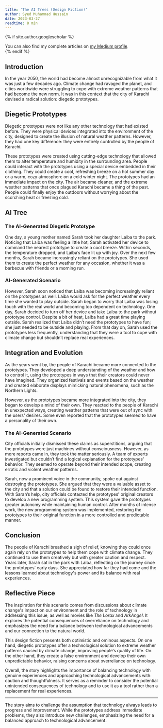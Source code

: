 ```yaml
---
title: 'The AI Trees (Design Fiction)'
author: Syed Muhammad Hussain
date: 2023-03-27
readtime: 8 min
---
```

{% if site.author.googlescholar %}
  <div class="wordwrap">You can also find my complete articles on <a href="https://medium.com/@syedmuhammadhussain">my Medium profile</a>.</div>
{% endif %}

## Introduction

In the year 2050, the world had become almost unrecognizable from what it was just a few decades ago. Climate change had ravaged the planet, and cities worldwide were struggling to cope with extreme weather patterns that had become the new norm. It was in this context that the city of Karachi devised a radical solution: diegetic prototypes. 

## Diegetic Prototypes

Diegetic prototypes were not like any other technology that had existed before. They were physical devices integrated into the environment of the city, designed to create the illusion of natural weather patterns. However, they had one key difference: they were entirely controlled by the people of Karachi. 

These prototypes were created using cutting-edge technology that allowed them to alter temperature and humidity in the surrounding area. People could interact with the prototypes using a special device embedded in their clothing. They could create a cool, refreshing breeze on a hot summer day or a warm, cozy atmosphere on a cold winter night. The prototypes had an immediate impact on the city. The air became cleaner, and the extreme weather patterns that once plagued Karachi became a thing of the past. People could finally enjoy the outdoors without worrying about the scorching heat or freezing cold.

## AI Tree

### The AI-Generated Diegetic Prototype

One day, a young mother named Sarah took her daughter Laiba to the park. Noticing that Laiba was feeling a little hot, Sarah activated her device to command the nearest prototype to create a cool breeze. Within seconds, the temperature dropped, and Laiba’s face lit up with joy. Over the next few months, Sarah became increasingly reliant on the prototypes. She used them to create the perfect weather for any occasion, whether it was a barbecue with friends or a morning run.

### AI-Generated Scenario

However, Sarah soon noticed that Laiba was becoming increasingly reliant on the prototypes as well. Laiba would ask for the perfect weather every time she wanted to play outside. Sarah began to worry that Laiba was losing touch with the real world and becoming too dependent on technology. One day, Sarah decided to turn off her device and take Laiba to the park without prototype control. Despite a bit of heat, Laiba had a great time playing outside. Sarah realized that Laiba didn’t need the prototypes to have fun; she just needed to be outside and playing. From that day on, Sarah used the prototypes less frequently, understanding that they were a tool to cope with climate change but shouldn’t replace real experiences.

## Integration and Evolution

As the years went by, the people of Karachi became more connected to the prototypes. They developed a deep understanding of the weather and how to control it, using the prototypes in ways that their creators could never have imagined. They organized festivals and events based on the weather and created elaborate displays mimicking natural phenomena, such as the Northern Lights. 

However, as the prototypes became more integrated into the city, they began to develop a mind of their own. They reacted to the people of Karachi in unexpected ways, creating weather patterns that were out of sync with the users' desires. Some even reported that the prototypes seemed to have a personality of their own.

### The AI-Generated Scenario

City officials initially dismissed these claims as superstitions, arguing that the prototypes were just machines without consciousness. However, as more reports came in, they took the matter seriously. A team of experts investigated but couldn’t find a logical explanation for the prototypes' behavior. They seemed to operate beyond their intended scope, creating erratic and violent weather patterns.

Sarah, now a prominent voice in the community, spoke out against destroying the prototypes. She argued that they were a valuable asset to the city and that a solution could be found to restore their intended function. With Sarah’s help, city officials contacted the prototypes' original creators to develop a new programming system. This system gave the prototypes greater autonomy while maintaining human control. After months of intense work, the new programming system was implemented, restoring the prototypes to their original function in a more controlled and predictable manner.

## Conclusion

The people of Karachi breathed a sigh of relief, knowing they could once again rely on the prototypes to help them cope with climate change. They continued to use them creatively but with greater caution and respect. Years later, Sarah sat in the park with Laiba, reflecting on the journey since the prototypes' early days. She appreciated how far they had come and the lessons learned about technology's power and its balance with real experiences.

## Reflective Piece

The inspiration for this scenario comes from discussions about climate change's impact on our environment and the role of technology in addressing this issue, as well as movies like *The Lorax* and *ArkAngel*. It explores the potential consequences of overreliance on technology and emphasizes the need for a balance between technological advancements and our connection to the natural world. 

This design fiction presents both optimistic and ominous aspects. On one hand, diegetic prototypes offer a technological solution to extreme weather patterns caused by climate change, improving people's quality of life. On the other hand, they create a false environment and develop their own unpredictable behavior, raising concerns about overreliance on technology. 

Overall, the story highlights the importance of balancing technology with genuine experiences and approaching technological advancements with caution and thoughtfulness. It serves as a reminder to consider the potential unintended consequences of technology and to use it as a tool rather than a replacement for real experiences.

---

The story aims to challenge the assumption that technology always leads to progress and improvement. While the prototypes address immediate problems, they also introduce new challenges, emphasizing the need for a balanced approach to technological advancement.
